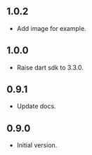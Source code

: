 ## 1.0.2

- Add image for example.

## 1.0.0

- Raise dart sdk to 3.3.0.

## 0.9.1

- Update docs.

## 0.9.0

- Initial version.

